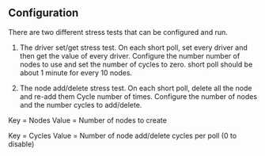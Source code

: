 ## Configuration

There are two different stress tests that can be configured and run.

1) The driver set/get stress test. On each short poll, set every driver and then get the value of every driver.  Configure the number number of nodes to use and set the number of cycles to zero.  short poll should be about 1 minute for every 10 nodes.

2) The node add/delete stress test. On each short poll, delete all the node and re-add them Cycle number of times. Configure the number of nodes and the number cycles to add/delete.


Key = Nodes
Value = Number of nodes to create

Key = Cycles
Value = Number of node add/delete cycles per poll (0 to disable)
